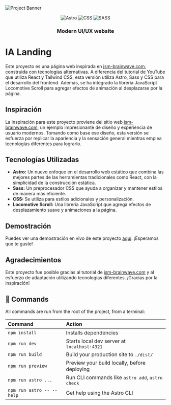 ![Project Banner](https://i.ibb.co/Jcpm9S2/image.png)
<div align="center">

<div>
    <img src="https://img.shields.io/badge/-Astro-black?style=for-the-badge&logoColor=white&logo=astro&color=646CFF" alt="Astro" />
    <img src="https://img.shields.io/badge/-CSS-black?style=for-the-badge&logoColor=white&logo=css3&color=1572B6" alt="CSS" />
    <img src="https://img.shields.io/badge/-SASS-black?style=for-the-badge&logoColor=white&logo=sass&color=CC6699" alt="SASS" />
  </div>
  <h3 align="center">Modern UI/UX website</h3>
</div>

# IA Landing
Este proyecto es una página web inspirada en [jsm-brainwave.com](https://jsm-brainwave.com/), construida con tecnologías alternativas. A diferencia del tutorial de YouTube que utiliza React y Tailwind CSS, esta versión utiliza Astro, Sass y CSS para el desarrollo del frontend. Además, se ha integrado la librería JavaScript Locomotive Scroll para agregar efectos de animación al desplazarse por la página.

## Inspiración

La inspiración para este proyecto proviene del sitio web [jsm-brainwave.com](https://jsm-brainwave.com/), un ejemplo impresionante de diseño y experiencia de usuario modernos. Tomando como base ese diseño, esta versión se esfuerza por replicar la apariencia y la sensación general mientras emplea tecnologías diferentes para lograrlo.

## Tecnologías Utilizadas

- **Astro:** Un nuevo enfoque en el desarrollo web estático que combina las mejores partes de las herramientas tradicionales como React, con la simplicidad de la construcción estática.
- **Sass:** Un preprocesador CSS que ayuda a organizar y mantener estilos de manera más eficiente.
- **CSS:** Se utiliza para estilos adicionales y personalización.
- **Locomotive Scroll:** Una librería JavaScript que agrega efectos de desplazamiento suave y animaciones a la página.

## Demostración

Puedes ver una demostración en vivo de este proyecto [aquí](https://ia-landing.netlify.app/). ¡Esperamos que te guste!

## Agradecimientos

Este proyecto fue posible gracias al tutorial de [jsm-brainwave.com](https://jsm-brainwave.com/) y al esfuerzo de adaptación utilizando tecnologías diferentes. ¡Gracias por la inspiración!


## 🧞 Commands

All commands are run from the root of the project, from a terminal:

| Command                   | Action                                           |
| :------------------------ | :----------------------------------------------- |
| `npm install`             | Installs dependencies                            |
| `npm run dev`             | Starts local dev server at `localhost:4321`      |
| `npm run build`           | Build your production site to `./dist/`          |
| `npm run preview`         | Preview your build locally, before deploying     |
| `npm run astro ...`       | Run CLI commands like `astro add`, `astro check` |
| `npm run astro -- --help` | Get help using the Astro CLI                     |

